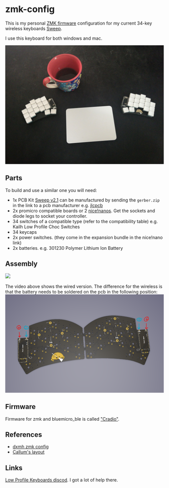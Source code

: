 # zmk-config

This is my personal [ZMK firmware][1] configuration for my current 34-key wireless keyboards [Sweep][2].

I use this keyboard for both windows and mac.

![](/keeb.jpg) 

## Parts

To build and use a similar one you will need:

* 1x PCB Kit [Sweep v2.1](https://github.com/davidphilipbarr/Sweep/tree/main/Sweepv2.1) can be manufactured by sending the `gerber.zip` in the link to a pcb manufacturer e.g. [jlcpcb](https://jlcpcb.com/)
* 2x promicro compatible boards or 2 [nice!nanos](https://splitkb.com/products/nice-nano). Get the sockets and diode legs to socket your controller.
* 34 switches of a compatible type (refer to the compatibility table) e.g. Kailh Low Profile Choc Switches
* 34 keycaps
* 2x power switches. (they come in the expansion bundle in the nice!nano link)
* 2x batteries. e.g. 301230 Polymer Lithium Ion Battery

## Assembly

<a href="https://www.youtube.com/watch?v=fBPu7AyDtkM" target="_blank">
  <img src="https://gist.githubusercontent.com/duckyb/337340baa1f0c8bcc06fef7b3b57242b/raw/97e6e0748dd1b8a3fb54fac0a88e84e6b6e0e10a/build-guide-button.svg" height="44">
</a>

The video above shows the wired version. The difference for the wireless is that the battery needs to be soldered on the pcb in the following position:
![](/sweep.png)

## Firmware

Firmware for zmk and bluemicro_ble is called ["Cradio"](https://zmk.dev/docs/hardware/).

## References

* [dxmh zmk config](https://github.com/dxmh/zmk-config)
* [Callum's layout](https://github.com/callum-oakley/keymap)

## Links

[Low Profile Keyboards discod](https://discord.gg/69UM9sQF8q). I got a lot of help there.

[1]: https://github.com/zmkfirmware/zmk
[2]: https://github.com/davidphilipbarr/Sweep
